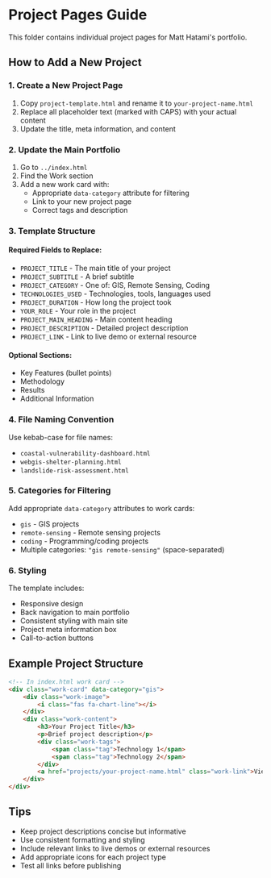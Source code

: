 # Project Pages Guide

This folder contains individual project pages for Matt Hatami's portfolio.

## How to Add a New Project

### 1. Create a New Project Page
1. Copy `project-template.html` and rename it to `your-project-name.html`
2. Replace all placeholder text (marked with CAPS) with your actual content
3. Update the title, meta information, and content

### 2. Update the Main Portfolio
1. Go to `../index.html`
2. Find the Work section
3. Add a new work card with:
   - Appropriate `data-category` attribute for filtering
   - Link to your new project page
   - Correct tags and description

### 3. Template Structure

#### Required Fields to Replace:
- `PROJECT_TITLE` - The main title of your project
- `PROJECT_SUBTITLE` - A brief subtitle
- `PROJECT_CATEGORY` - One of: GIS, Remote Sensing, Coding
- `TECHNOLOGIES_USED` - Technologies, tools, languages used
- `PROJECT_DURATION` - How long the project took
- `YOUR_ROLE` - Your role in the project
- `PROJECT_MAIN_HEADING` - Main content heading
- `PROJECT_DESCRIPTION` - Detailed project description
- `PROJECT_LINK` - Link to live demo or external resource

#### Optional Sections:
- Key Features (bullet points)
- Methodology
- Results
- Additional Information

### 4. File Naming Convention
Use kebab-case for file names:
- `coastal-vulnerability-dashboard.html`
- `webgis-shelter-planning.html`
- `landslide-risk-assessment.html`

### 5. Categories for Filtering
Add appropriate `data-category` attributes to work cards:
- `gis` - GIS projects
- `remote-sensing` - Remote sensing projects
- `coding` - Programming/coding projects
- Multiple categories: `"gis remote-sensing"` (space-separated)

### 6. Styling
The template includes:
- Responsive design
- Back navigation to main portfolio
- Consistent styling with main site
- Project meta information box
- Call-to-action buttons

## Example Project Structure

```html
<!-- In index.html work card -->
<div class="work-card" data-category="gis">
    <div class="work-image">
        <i class="fas fa-chart-line"></i>
    </div>
    <div class="work-content">
        <h3>Your Project Title</h3>
        <p>Brief project description</p>
        <div class="work-tags">
            <span class="tag">Technology 1</span>
            <span class="tag">Technology 2</span>
        </div>
        <a href="projects/your-project-name.html" class="work-link">View Project</a>
    </div>
</div>
```

## Tips
- Keep project descriptions concise but informative
- Use consistent formatting and styling
- Include relevant links to live demos or external resources
- Add appropriate icons for each project type
- Test all links before publishing 